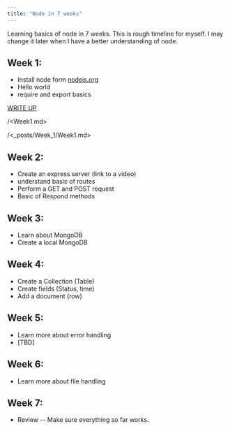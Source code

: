 ```yaml
---
title: "Node in 7 weeks"
---
```


Learning basics of node in 7 weeks. This is rough timeline for myself. I may change it later when I have a better understanding of node. 

## Week 1:


* Install node form [nodejs.org](http://nodejs.org/)
* Hello world
* require and export basics

[WRITE UP](_posts/Week_1/Week1.md)

/<Week1.md>

/<_posts/Week_1/Week1.md>


## Week 2: 

* Create an express server (link to a video) 
* understand basic of routes
* Perform a GET and POST request
* Basic of Respond methods 

## Week 3:

* Learn about MongoDB 
* Create a local MongoDB  

## Week 4: 

* Create a Collection (Table) 
* Create fields (Status, time)
* Add a document (row) 

## Week 5:
 
* Learn more about error handling  
* [TBD]

## Week 6: 

* Learn more about file handling 

## Week 7: 

* Review -- Make sure everything so far works. 

